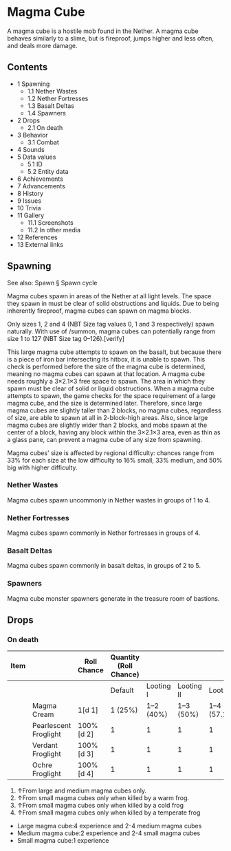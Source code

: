 # Magma Cube
A magma cube is a hostile mob found in the Nether. A magma cube behaves similarly to a slime, but is fireproof, jumps higher and less often, and deals more damage.

## Contents
- 1 Spawning
	- 1.1 Nether Wastes
	- 1.2 Nether Fortresses
	- 1.3 Basalt Deltas
	- 1.4 Spawners
- 2 Drops
	- 2.1 On death
- 3 Behavior
	- 3.1 Combat
- 4 Sounds
- 5 Data values
	- 5.1 ID
	- 5.2 Entity data
- 6 Achievements
- 7 Advancements
- 8 History
- 9 Issues
- 10 Trivia
- 11 Gallery
	- 11.1 Screenshots
	- 11.2 In other media
- 12 References
- 13 External links

## Spawning
See also: Spawn § Spawn cycle

Magma cubes spawn in areas of the Nether at all light levels. The space they spawn in must be clear of solid obstructions and liquids. Due to being inherently fireproof, magma cubes can spawn on magma blocks. 

Only sizes 1, 2 and 4 (NBT Size tag values 0, 1 and 3 respectively) spawn naturally. With use of /summon, magma cubes can potentially range from size 1 to 127 (NBT Size tag 0–126).[verify]

This large magma cube attempts to spawn on the basalt, but because there is a piece of iron bar intersecting its hitbox, it is unable to spawn. This check is performed before the size of the magma cube is determined, meaning no magma cubes can spawn at that location.
A magma cube needs roughly a 3×2.1×3 free space to spawn. The area in which they spawn must be clear of solid or liquid obstructions. When a magma cube attempts to spawn, the game checks for the space requirement of a large magma cube, and the size is determined later. Therefore, since large magma cubes are slightly taller than 2 blocks, no magma cubes, regardless of size, are able to spawn at all in 2-block-high areas. Also, since large magma cubes are slightly wider than 2 blocks, and mobs spawn at the center of a block, having any block within the 3×2.1×3 area, even as thin as a glass pane, can prevent a magma cube of any size from spawning.

Magma cubes' size is affected by regional difficulty: chances range from 33% for each size at the low difficulty to 16% small, 33% medium, and 50% big with higher difficulty.

### Nether Wastes
Magma cubes spawn uncommonly in Nether wastes in groups of 1 to 4.

### Nether Fortresses
Magma cubes spawn commonly in Nether fortresses in groups of 4.

### Basalt Deltas
Magma cubes spawn commonly in basalt deltas, in groups of 2 to 5.

### Spawners
Magma cube monster spawners generate in the treasure room of bastions.

## Drops
### On death
| Item |                       | Roll Chance | Quantity (Roll Chance) |           |            |              |
|------|-----------------------|-------------|------------------------|-----------|------------|--------------|
|      |                       |             | Default                | Looting I | Looting II | Looting III  |
|      | Magma Cream           | 1[d 1]      | 1 (25%)                | 1–2 (40%) | 1–3 (50%)  | 1–4 (57.14%) |
|      | Pearlescent Froglight | 100%[d 2]   | 1                      | 1         | 1          | 1            |
|      | Verdant Froglight     | 100%[d 3]   | 1                      | 1         | 1          | 1            |
|      | Ochre Froglight       | 100%[d 4]   | 1                      | 1         | 1          | 1            |

1. ↑From large and medium magma cubes only.
2. ↑From small magma cubes only when killed by a warm frog.
3. ↑From small magma cubes only when killed by a cold frog
4. ↑From small magma cubes only when killed by a temperate frog

- Large magma cube:4 experience and 2-4 medium magma cubes
- Medium magma cube:2 experience and 2-4 small magma cubes
- Small magma cube:1 experience

